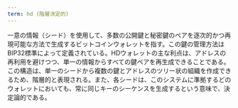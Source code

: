```yaml
---
term: hd (階層決定的)
---
```

一意の情報（シード）を使用して、多数の公開鍵と秘密鍵のペアを逐次的かつ再現可能な方法で生成するビットコインウォレットを指す。この鍵の管理方法はBIP32標準によって定義されている。HDウォレットの主な利点は、アドレスの再利用を避けつつ、単一の情報からすべての鍵ペアを再生成できることである。この構造は、単一のシードから複数の鍵とアドレスのツリー状の組織を作成できるため、階層的と表現される。また、各シードは、このシステムに準拠するどのウォレットにおいても、常に同じキーのシーケンスを生成するという意味で、決定論的である。